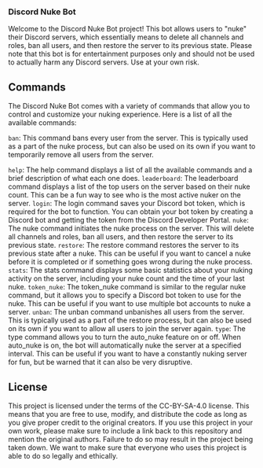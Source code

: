 ### Discord Nuke Bot
Welcome to the Discord Nuke Bot project! This bot allows users to "nuke" their Discord servers, which essentially means to delete all channels and roles, ban all users, and then restore the server to its previous state. Please note that this bot is for entertainment purposes only and should not be used to actually harm any Discord servers. Use at your own risk.

## Commands
The Discord Nuke Bot comes with a variety of commands that allow you to control and customize your nuking experience. Here is a list of all the available commands:

`ban`: This command bans every user from the server. This is typically used as a part of the nuke process, but can also be used on its own if you want to temporarily remove all users from the server.

`help`: The help command displays a list of all the available commands and a brief description of what each one does.
`leaderboard`: The leaderboard command displays a list of the top users on the server based on their nuke count. This can be a fun way to see who is the most active nuker on the server.
`login`: The login command saves your Discord bot token, which is required for the bot to function. You can obtain your bot token by creating a Discord bot and getting the token from the Discord Developer Portal.
`nuke`: The nuke command initiates the nuke process on the server. This will delete all channels and roles, ban all users, and then restore the server to its previous state.
`restore`: The restore command restores the server to its previous state after a nuke. This can be useful if you want to cancel a nuke before it is completed or if something goes wrong during the nuke process.
`stats`: The stats command displays some basic statistics about your nuking activity on the server, including your nuke count and the time of your last nuke.
`token_nuke`: The token_nuke command is similar to the regular nuke command, but it allows you to specify a Discord bot token to use for the nuke. This can be useful if you want to use multiple bot accounts to nuke a server.
`unban`: The unban command unbanishes all users from the server. This is typically used as a part of the restore process, but can also be used on its own if you want to allow all users to join the server again.
`type`: The type command allows you to turn the auto_nuke feature on or off. When auto_nuke is on, the bot will automatically nuke the server at a specified interval. This can be useful if you want to have a constantly nuking server for fun, but be warned that it can also be very disruptive.
## License
This project is licensed under the terms of the CC-BY-SA-4.0 license. This means that you are free to use, modify, and distribute the code as long as you give proper credit to the original creators. If you use this project in your own work, please make sure to include a link back to this repository and mention the original authors. Failure to do so may result in the project being taken down. We want to make sure that everyone who uses this project is able to do so legally and ethically.
